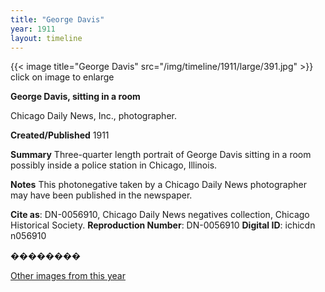 ```yaml
---
title: "George Davis"
year: 1911
layout: timeline
---
```


{{< image title="George Davis" src="/img/timeline/1911/large/391.jpg" >}}
click on image to enlarge

__**George Davis, sitting in a room**__

Chicago Daily News, Inc., photographer.

**Created/Published**
1911

**Summary**
Three-quarter length portrait of George Davis sitting in a room possibly inside a police station in Chicago, Illinois.

**Notes**
This photonegative taken by a Chicago Daily News photographer may have been published in the newspaper.

__Cite as__: DN-0056910, Chicago Daily News negatives collection, Chicago Historical Society.
__Reproduction Number__: DN-0056910
__Digital ID__: ichicdn n056910

��������  

[Other images from this year](/historical/timeline/1911)
